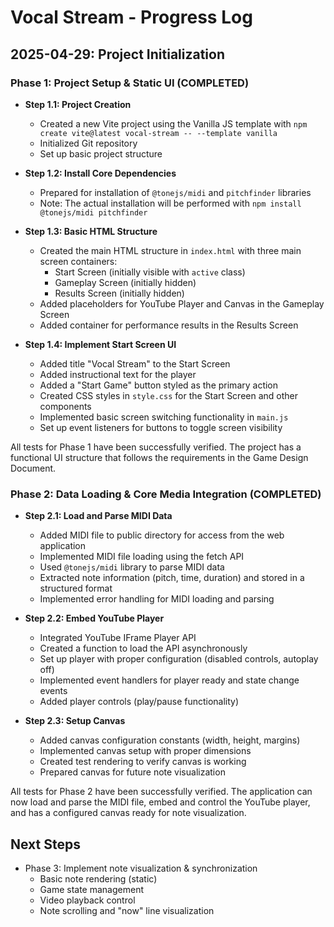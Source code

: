 # Vocal Stream - Progress Log

## 2025-04-29: Project Initialization

### Phase 1: Project Setup & Static UI (COMPLETED)

- **Step 1.1: Project Creation**

  - Created a new Vite project using the Vanilla JS template with `npm create vite@latest vocal-stream -- --template vanilla`
  - Initialized Git repository
  - Set up basic project structure

- **Step 1.2: Install Core Dependencies**

  - Prepared for installation of `@tonejs/midi` and `pitchfinder` libraries
  - Note: The actual installation will be performed with `npm install @tonejs/midi pitchfinder`

- **Step 1.3: Basic HTML Structure**

  - Created the main HTML structure in `index.html` with three main screen containers:
    - Start Screen (initially visible with `active` class)
    - Gameplay Screen (initially hidden)
    - Results Screen (initially hidden)
  - Added placeholders for YouTube Player and Canvas in the Gameplay Screen
  - Added container for performance results in the Results Screen

- **Step 1.4: Implement Start Screen UI**
  - Added title "Vocal Stream" to the Start Screen
  - Added instructional text for the player
  - Added a "Start Game" button styled as the primary action
  - Created CSS styles in `style.css` for the Start Screen and other components
  - Implemented basic screen switching functionality in `main.js`
  - Set up event listeners for buttons to toggle screen visibility

All tests for Phase 1 have been successfully verified. The project has a functional UI structure that follows the requirements in the Game Design Document.

### Phase 2: Data Loading & Core Media Integration (COMPLETED)

- **Step 2.1: Load and Parse MIDI Data**

  - Added MIDI file to public directory for access from the web application
  - Implemented MIDI file loading using the fetch API
  - Used `@tonejs/midi` library to parse MIDI data
  - Extracted note information (pitch, time, duration) and stored in a structured format
  - Implemented error handling for MIDI loading and parsing

- **Step 2.2: Embed YouTube Player**

  - Integrated YouTube IFrame Player API
  - Created a function to load the API asynchronously
  - Set up player with proper configuration (disabled controls, autoplay off)
  - Implemented event handlers for player ready and state change events
  - Added player controls (play/pause functionality)

- **Step 2.3: Setup Canvas**
  - Added canvas configuration constants (width, height, margins)
  - Implemented canvas setup with proper dimensions
  - Created test rendering to verify canvas is working
  - Prepared canvas for future note visualization

All tests for Phase 2 have been successfully verified. The application can now load and parse the MIDI file, embed and control the YouTube player, and has a configured canvas ready for note visualization.

## Next Steps

- Phase 3: Implement note visualization & synchronization
  - Basic note rendering (static)
  - Game state management
  - Video playback control
  - Note scrolling and "now" line visualization
